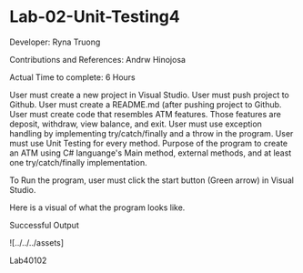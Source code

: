 # Lab-02-Unit-Testing4

Developer: Ryna Truong

Contributions and References: Andrw Hinojosa

Actual Time to complete: 6 Hours

User must create a new project in Visual Studio.
User must push project to Github.
User must create a README.md (after pushing project to Github.
User must create code that resembles ATM features. Those features are deposit, withdraw, view balance, and exit.
User must use exception handling by implementing try/catch/finally and a throw in the program.
User must use Unit Testing for every method.
Purpose of the program to create an ATM using C# languange's Main method, external methods, and at least one try/catch/finally implementation.

To Run the program, user must click the start button (Green arrow) in Visual Studio.

Here is a visual of what the program looks like.

Successful Output

![../../../assets]

Lab40102